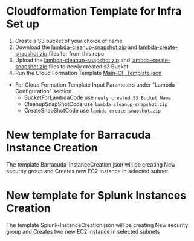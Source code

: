 # Cloudformation Template for Infra Set up #

1. Create a S3 bucket of your choice of name
2. Download the [lambda-cleanup-snapshot.zip](https://github.com/SatishNaidi/cf-template-infrasetup/blob/master/lambda-cleanup-snapshot.zip) and [lambda-create-snapshot.zip](https://github.com/SatishNaidi/cf-template-infrasetup/blob/master/lambda-create-snapshot.zip) files for from this repo
3. Upload the [lambda-cleanup-snapshot.zip](https://github.com/SatishNaidi/cf-template-infrasetup/blob/master/lambda-cleanup-snapshot.zip) and [lambda-create-snapshot.zip](https://github.com/SatishNaidi/cf-template-infrasetup/blob/master/lambda-create-snapshot.zip) files to newly created s3 Bucket
4. Run the Cloud Formation Template [Main-CF-Template.json](https://github.com/SatishNaidi/cf-template-infrasetup/blob/master/Main-CF-Template.json)
  * For Cloud Formation Template Input Parameters under "Lambda Configuration" section
      * BucketForLambdaCode use `newly created S3 Bucket Name`
      * CleanupSnapShotCode use `lambda-cleanup-snapshot.zip`
      * CreateSnapShotCode use `lambda-create-snapshot.zip`


# New template for Barracuda Instance Creation
The template Barracuda-InstanceCreation.json will be creating New security group and Creates new EC2 instance in selected subnet  

# New template for Splunk Instances Creation
The template Splunk-InstanceCreation.json will be creating New security group and Creates two new EC2 instance in selected subnets  
